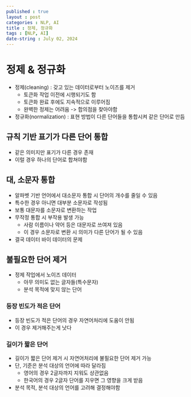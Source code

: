 ```yaml
---
published : true
layout : post
categories : NLP, AI
title : 정제, 정규화
tags : [NLP, AI]
date-string : July 02, 2024
---
```


# 정제 & 정규화
- 정제(cleaning) : 갖고 있는 데이터로부터 노이즈를 제거
  - 토큰화 작업 이전에 시행되기도 함
  - 토큰화 완료 후에도 지속적으로 이루어짐
  - 완벽한 정제는 어려움 -> 합의점을 찾아야함
- 정규화(normalization) : 표현 방법이 다른 단어들을 통합시켜 같은 단어로 만듬

## 규칙 기반 표기가 다른 단어 통합
- 같은 의미지만 표기가 다른 경우 존재
- 이럴 경우 하나의 단어로 합쳐야함

## 대, 소문자 통합
- 알파벳 기반 언어에서 대소문자 통합 시 단어의 개수를 줄일 수 있음
- 특수한 경우 아니면 대부분 소문자로 작성됨
- 보통 대문자를 소문자로 변환하는 작업
- 무작정 통합 시 부작용 발생 가능
  - 사람 이름이나 약어 등은 대문자로 쓰여져 있음
  - 이 경우 소문자로 변환 시 의미가 다른 단어가 될 수 있음
- 결국 데이터 바이 데이터의 문제

## 불필요한 단어 제거
- 정제 작업에서 노이즈 데이터
  - 아무 의미도 없는 글자들(특수문자)
  - 분석 목적에 맞지 않는 단어

### 등장 빈도가 적은 단어
- 등장 빈도가 적은 단어의 경우 자연어처리에 도움이 안됨
- 이 경우 제거해주는게 낫다

### 길이가 짧은 단어
- 길이가 짧은 단어 제거 시 자연어처리에 불필요한 단어 제거 가능
- 단, 기준은 분석 대상의 언어에 따라 달라짐
  - 영어의 경우 2글자까지 지워도 상관없음
  - 한국어의 경우 2글자 단어를 지우면 그 영향을 크게 받음
- 분석 목적, 분석 대상의 언어를 고려해 결정해야함
